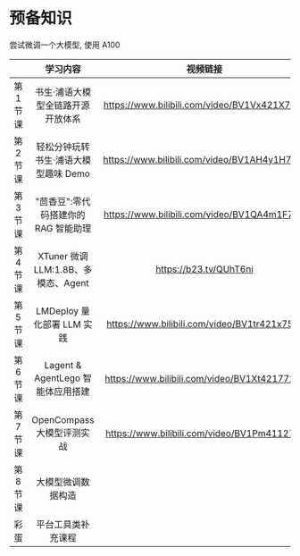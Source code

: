 # 预备知识
尝试微调一个大模型, 使用 A100

|         |             **学习内容**             |                 **视频链接**                 |                         **文档链接**                         | **笔记&作业**                                                |
| :-----: | :----------------------------------: | :------------------------------------------: | :----------------------------------------------------------: | ------------------------------------------------------------ |
| 第1节课 |  书生·浦语大模型全链路开源开放体系   | https://www.bilibili.com/video/BV1Vx421X72D/ |    InternLM2 技术报告https://arxiv.org/pdf/2403.17297.pdf    | 看**视频做的笔记****（必做）**和**读InternLM2 技术报告做的笔记****（可选）**都写到**同一个笔记文档**，提交一个链接 |
| 第2节课 | 轻松分钟玩转书生·浦语大模型趣味 Demo | https://www.bilibili.com/video/BV1AH4y1H78d/ | https://github.com/InternLM/Tutorial/blob/camp2/helloworld/hello_world.md | 作业：https://github.com/InternLM/Tutorial/blob/camp2/helloworld/homework.md |
| 第3节课 | "茴香豆":零代码搭建你的 RAG 智能助理 | https://www.bilibili.com/video/BV1QA4m1F7t4/ | https://github.com/InternLM/Tutorial/blob/camp2/huixiangdou/readme.md | 作业： https://github.com/InternLM/Tutorial/blob/camp2/huixiangdou/homework.md |
| 第4节课 | XTuner 微调 LLM:1.8B、多模态、Agent  |            https://b23.tv/QUhT6ni            | https://github.com/InternLM/Tutorial/blob/camp2/xtuner/personal_assistant_document.md | https://github.com/InternLM/Tutorial/blob/camp2/xtuner/homework.md |
| 第5节课 |      LMDeploy 量化部署 LLM 实践      | https://www.bilibili.com/video/BV1tr421x75B/ |       https://github.com/InternLM/Tutorial/blob/camp2/       | 作业：https://github.com/InternLM/Tutorial/blob/camp2/lmdeploy/homework.md |
| 第6节课 |  Lagent & AgentLego 智能体应用搭建   | https://www.bilibili.com/video/BV1Xt4217728/ |    https://github.com/InternLM/Tutorial/tree/camp2/agent     | 作业：https://github.com/InternLM/Tutorial/blob/camp2/agent/homework.md |
| 第7节课 |      OpenCompass 大模型评测实战      | https://www.bilibili.com/video/BV1Pm41127jU  | https://github.com/InternLM/Tutorial/blob/camp2/opencompass/readme.md | 作业:https://github.com/InternLM/Tutorial/blob/camp2/opencompass/homework.md |
| 第8节课 |          大模型微调数据构造          |                                              |                                                              | 没有笔记作业提交要求                                         |
|  彩蛋   |          平台工具类补充课程          |                                              |                                                              | 没有笔记作业提交要求                                         |